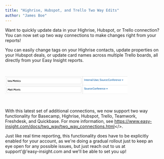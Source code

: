 ```yaml
---
title: "Highrise, Hubspot, and Trello Two Way Edits"
author: "James Boe"
---
```


Want to quickly update data in your Highrise, Hubspot, or Trello connection? You can now set up two way connections to make changes right from your reports!<!--more-->

You can easily change tags on your Highrise contacts, update properties on your Hubspot deals, or update card names across multiple Trello boards, all directly from your Easy Insight reports.

<img style="max-width:400px;margin-top:30px;margin-bottom:30px" src="/images/sample_two_way_tags.png" alt="Sample Two Way Tags" class="img img-responsive"/>

With this latest set of additional connections, we now support two way functionality for Basecamp, Highrise, Hubspot, Trello, Teamwork, Freshdesk, and Quickbase. For more information, see <a href="https://www.easy-insight.com/docs/two_way/two_way_connections.html">https://www.easy-insight.com/docs/two_way/two_way_connections.html</>.

Just like real time reporting, this functionality does have to be explicitly enabled for your account, as we're doing a gradual rollout just to keep an eye open for any possible issues, but just reach out to us at support'@'easy-insight.com and we'll be able to set you up!